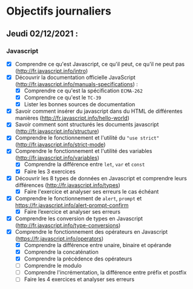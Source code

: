 # Objectifs journaliers

## Jeudi 02/12/2021 :


### Javascript

* [X] Comprendre ce qu'est Javascript, ce qu'il peut, ce qu'il ne peut pas (http://fr.javascript.info/intro)
* [X] Découvrir la documentation officielle JavaScript (http://fr.javascript.info/manuals-specifications) : 
    * [X] Comprendre ce qu'est la spécification `ECMA-262`
    * [X] Comprendre ce qu'est le `TC-39`
    * [X] Lister les bonnes sources de documentation
* [X] Savoir comment insérer du javascript dans du HTML de différentes manières (http://fr.javascript.info/hello-world)
* [X] Savoir comment sont structurés les documents javascript (http://fr.javascript.info/structure)
* [X] Comprendre le fonctionnement et l'utilité du `"use strict"` (http://fr.javascript.info/strict-mode)
* [X] Comprendre le fonctionnement et l'utilité des variables (http://fr.javascript.info/variables)
    * [X] Comprendre la différence entre `let`, `var` et `const`
    * [X] Faire les 3 exercices
* [X] Découvrir les 8 types de données en Javascript et comprendre leurs différences (http://fr.javascript.info/types)
    * [X] Faire l'exercice et analyser ses erreurs le cas échéant

* [X] Comprendre le fonctionnement de `alert`, `prompt` et https://fr.javascript.info/alert-prompt-confirm
  * [X] Faire l’exercice et analyser ses erreurs
* [X] Comprendre les conversion de types en Javascript (http://fr.javascript.info/type-conversions)
* [X] Comprendre le fonctionnement des opérateurs en Javascript (https://fr.javascript.info/operators)
  * [X] Comprendre la différence entre unaire, binaire et opérande
  * [X] Comprendre la concaténation
  * [X] Comprendre la précédence des opérateurs
  * [ ] Comprendre le modulo
  * [ ] Comprendre l'incrémentation, la différence entre préfix et postfix
  * [ ] Faire les 4 exercices et analyser ses erreurs
